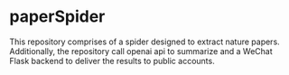 # paperSpider

This repository comprises of a spider designed to extract nature papers. Additionally, the repository call openai api to summarize and a WeChat Flask backend to deliver the results to public accounts.
